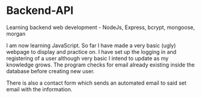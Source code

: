 # Backend-API


Learning backend web development - NodeJs, Express, bcrypt, mongoose, morgan

I am now learning JavaScript. So far I have made a very basic (ugly) webpage to display and practice on. I have set up the logging in and registering of a user although very basic I intend to update as my knowledge grows. The program checks for email already existing inside the database before creating new user.

There is also a contact form which sends an automated email to said set email with the information.
